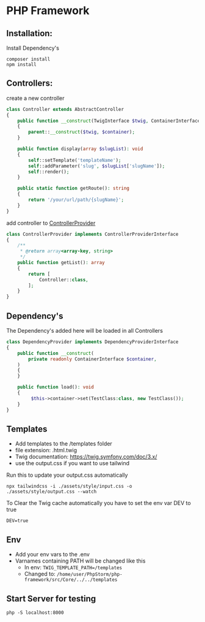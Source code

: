 # PHP Framework

## Installation:
Install Dependency's
```
composer install
npm install
```

## Controllers:

create a new controller

```php
class Controller extends AbstractController
{
    public function __construct(TwigInterface $twig, ContainerInterface $container)
    {
        parent::__construct($twig, $container);
    }

    public function display(array $slugList): void
    {
        self::setTemplate('templateName');
        self::addParameter('slug', $slugList['slugName']);
        self::render();
    }

    public static function getRoute(): string
    {
        return '/your/url/path/{slugName}';
    }
}
```

add controller to [ControllerProvider](https://github.com/philipphermes/php-framework/blob/main/src/Provider/ControllerProvider.php)

```php
class ControllerProvider implements ControllerProviderInterface
{
    /**
     * @return array<array-key, string>
     */
    public function getList(): array
    {
        return [
            Controller::class,
        ];
    }
}
```

## Dependency's

The Dependency's added here will be loaded in all Controllers

```php
class DependencyProvider implements DependencyProviderInterface
{
    public function __construct(
        private readonly ContainerInterface $container,
    )
    {
    }

    public function load(): void
    {
         $this->container->set(TestClass:class, new TestClass());
    }
}
```

## Templates

* Add templates to the /templates folder
* file extension: .html.twig
* Twig documentation: https://twig.symfony.com/doc/3.x/
* use the output.css if you want to use tailwind

Run this to update your output.css automatically
```
npx tailwindcss -i ./assets/style/input.css -o ./assets/style/output.css --watch
```
To Clear the Twig cache automatically you have to set the env var DEV to true
```dotenv
DEV=true
```

## Env

* Add your env vars to the .env
* Varnames containing PATH will be changed like this
  * In env: `TWIG_TEMPLATE_PATH=/templates`
  * Changed to: `/home/user/PhpStorm/php-framework/src/Core/../../templates`

## Start Server for testing
```
php -S localhost:8000
```